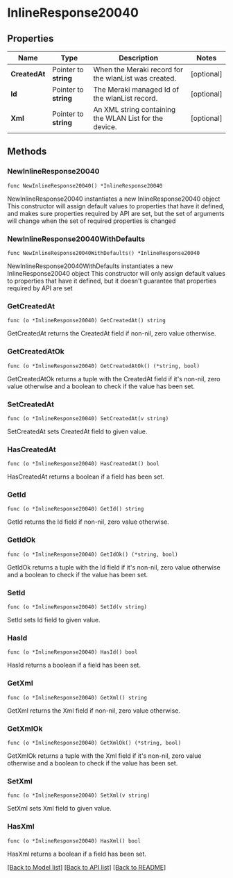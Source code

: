 # InlineResponse20040

## Properties

Name | Type | Description | Notes
------------ | ------------- | ------------- | -------------
**CreatedAt** | Pointer to **string** | When the Meraki record for the wlanList was created. | [optional] 
**Id** | Pointer to **string** | The Meraki managed Id of the wlanList record. | [optional] 
**Xml** | Pointer to **string** | An XML string containing the WLAN List for the device. | [optional] 

## Methods

### NewInlineResponse20040

`func NewInlineResponse20040() *InlineResponse20040`

NewInlineResponse20040 instantiates a new InlineResponse20040 object
This constructor will assign default values to properties that have it defined,
and makes sure properties required by API are set, but the set of arguments
will change when the set of required properties is changed

### NewInlineResponse20040WithDefaults

`func NewInlineResponse20040WithDefaults() *InlineResponse20040`

NewInlineResponse20040WithDefaults instantiates a new InlineResponse20040 object
This constructor will only assign default values to properties that have it defined,
but it doesn't guarantee that properties required by API are set

### GetCreatedAt

`func (o *InlineResponse20040) GetCreatedAt() string`

GetCreatedAt returns the CreatedAt field if non-nil, zero value otherwise.

### GetCreatedAtOk

`func (o *InlineResponse20040) GetCreatedAtOk() (*string, bool)`

GetCreatedAtOk returns a tuple with the CreatedAt field if it's non-nil, zero value otherwise
and a boolean to check if the value has been set.

### SetCreatedAt

`func (o *InlineResponse20040) SetCreatedAt(v string)`

SetCreatedAt sets CreatedAt field to given value.

### HasCreatedAt

`func (o *InlineResponse20040) HasCreatedAt() bool`

HasCreatedAt returns a boolean if a field has been set.

### GetId

`func (o *InlineResponse20040) GetId() string`

GetId returns the Id field if non-nil, zero value otherwise.

### GetIdOk

`func (o *InlineResponse20040) GetIdOk() (*string, bool)`

GetIdOk returns a tuple with the Id field if it's non-nil, zero value otherwise
and a boolean to check if the value has been set.

### SetId

`func (o *InlineResponse20040) SetId(v string)`

SetId sets Id field to given value.

### HasId

`func (o *InlineResponse20040) HasId() bool`

HasId returns a boolean if a field has been set.

### GetXml

`func (o *InlineResponse20040) GetXml() string`

GetXml returns the Xml field if non-nil, zero value otherwise.

### GetXmlOk

`func (o *InlineResponse20040) GetXmlOk() (*string, bool)`

GetXmlOk returns a tuple with the Xml field if it's non-nil, zero value otherwise
and a boolean to check if the value has been set.

### SetXml

`func (o *InlineResponse20040) SetXml(v string)`

SetXml sets Xml field to given value.

### HasXml

`func (o *InlineResponse20040) HasXml() bool`

HasXml returns a boolean if a field has been set.


[[Back to Model list]](../README.md#documentation-for-models) [[Back to API list]](../README.md#documentation-for-api-endpoints) [[Back to README]](../README.md)


